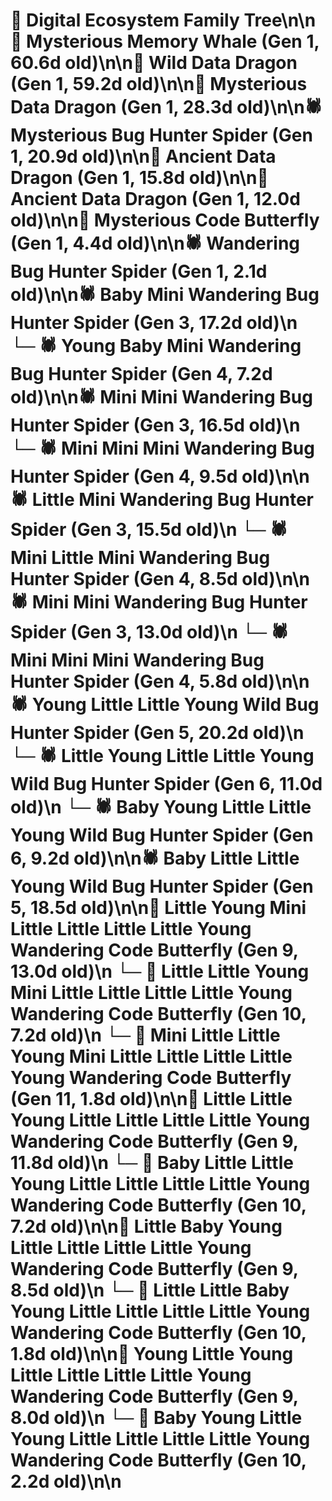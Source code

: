 # 🌳 Digital Ecosystem Family Tree\n\n🐋 Mysterious Memory Whale (Gen 1, 60.6d old)\n\n🐉 Wild Data Dragon (Gen 1, 59.2d old)\n\n🐉 Mysterious Data Dragon (Gen 1, 28.3d old)\n\n🕷️ Mysterious Bug Hunter Spider (Gen 1, 20.9d old)\n\n🐉 Ancient Data Dragon (Gen 1, 15.8d old)\n\n🐉 Ancient Data Dragon (Gen 1, 12.0d old)\n\n🦋 Mysterious Code Butterfly (Gen 1, 4.4d old)\n\n🕷️ Wandering Bug Hunter Spider (Gen 1, 2.1d old)\n\n🕷️ Baby Mini Wandering Bug Hunter Spider (Gen 3, 17.2d old)\n  └─ 🕷️ Young Baby Mini Wandering Bug Hunter Spider (Gen 4, 7.2d old)\n\n🕷️ Mini Mini Wandering Bug Hunter Spider (Gen 3, 16.5d old)\n  └─ 🕷️ Mini Mini Mini Wandering Bug Hunter Spider (Gen 4, 9.5d old)\n\n🕷️ Little Mini Wandering Bug Hunter Spider (Gen 3, 15.5d old)\n  └─ 🕷️ Mini Little Mini Wandering Bug Hunter Spider (Gen 4, 8.5d old)\n\n🕷️ Mini Mini Wandering Bug Hunter Spider (Gen 3, 13.0d old)\n  └─ 🕷️ Mini Mini Mini Wandering Bug Hunter Spider (Gen 4, 5.8d old)\n\n🕷️ Young Little Little Young Wild Bug Hunter Spider (Gen 5, 20.2d old)\n  └─ 🕷️ Little Young Little Little Young Wild Bug Hunter Spider (Gen 6, 11.0d old)\n  └─ 🕷️ Baby Young Little Little Young Wild Bug Hunter Spider (Gen 6, 9.2d old)\n\n🕷️ Baby Little Little Young Wild Bug Hunter Spider (Gen 5, 18.5d old)\n\n🦋 Little Young Mini Little Little Little Little Young Wandering Code Butterfly (Gen 9, 13.0d old)\n  └─ 🦋 Little Little Young Mini Little Little Little Little Young Wandering Code Butterfly (Gen 10, 7.2d old)\n    └─ 🦋 Mini Little Little Young Mini Little Little Little Little Young Wandering Code Butterfly (Gen 11, 1.8d old)\n\n🦋 Little Little Young Little Little Little Little Young Wandering Code Butterfly (Gen 9, 11.8d old)\n  └─ 🦋 Baby Little Little Young Little Little Little Little Young Wandering Code Butterfly (Gen 10, 7.2d old)\n\n🦋 Little Baby Young Little Little Little Little Young Wandering Code Butterfly (Gen 9, 8.5d old)\n  └─ 🦋 Little Little Baby Young Little Little Little Little Young Wandering Code Butterfly (Gen 10, 1.8d old)\n\n🦋 Young Little Young Little Little Little Little Young Wandering Code Butterfly (Gen 9, 8.0d old)\n  └─ 🦋 Baby Young Little Young Little Little Little Little Young Wandering Code Butterfly (Gen 10, 2.2d old)\n\n